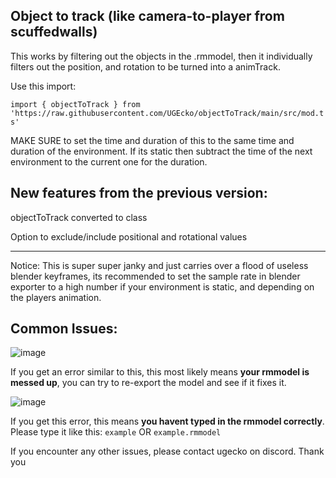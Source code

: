 
## Object to track (like camera-to-player from scuffedwalls)
This works by filtering out the objects in the .rmmodel, then it individually filters out the position, and rotation to be turned into a animTrack.

Use this import: 

`import { objectToTrack } from 'https://raw.githubusercontent.com/UGEcko/objectToTrack/main/src/mod.ts'`

MAKE SURE to set the time and duration of this to the same time and duration of the environment. If its static then subtract the time of the next environment to the current one for the duration.

## New features from the previous version:

objectToTrack converted to class

Option to exclude/include positional and rotational values

---

Notice:
This is super super janky and just carries over a flood of useless blender keyframes, its recommended to set the sample rate in blender exporter to a high number if your environment is static, and depending on the players animation.

##  Common Issues:

![image](https://github.com/UGEcko/objectToTrack/assets/38820051/797a3162-e593-4157-934b-27f1600242b7)

If you get an error similar to this, this most likely means **your rmmodel is messed up**, you can try to re-export the model and see if it fixes it.

![image](https://github.com/UGEcko/objectToTrack/assets/38820051/ba789897-34f9-4519-bbf8-786f2625f160)

If you get this error, this means **you havent typed in the rmmodel correctly**. Please type it like this: `example` OR `example.rmmodel`

If you encounter any other issues, please contact ugecko on discord. Thank you





